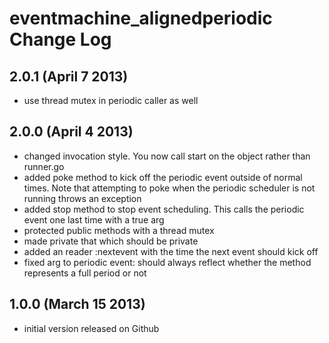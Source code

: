 eventmachine_alignedperiodic Change Log
=======================================

2.0.1 (April 7 2013)
--------------------

- use thread mutex in periodic caller as well

2.0.0 (April 4 2013)
--------------------

* changed invocation style.  You now call start on the object rather than runner.go
* added poke method to kick off the periodic event outside of normal times. Note that attempting to poke when the periodic scheduler is not running throws an exception
* added stop method to stop event scheduling.  This calls the periodic event one last time with a true arg
* protected public methods with a thread mutex
* made private that which should be private
* added an reader :nextevent with the time the next event should kick off
* fixed arg to periodic event: should always reflect whether the method represents a full period or not

1.0.0 (March 15 2013)
---------------------

- initial version released on Github
